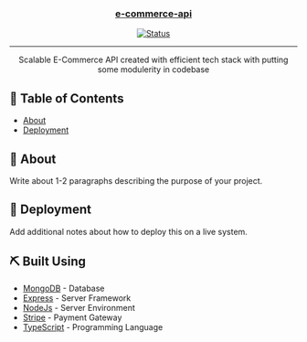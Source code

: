 <p align="center">
  <a href="" rel="noopener">
</p>

<h3 align="center">e-commerce-api</h3>

<div align="center">

[![Status](https://img.shields.io/badge/status-active-success.svg)]()

</div>

---

<p align="center">
  Scalable E-Commerce API created with efficient tech stack with putting some modulerity in codebase

</p>

## 📝 Table of Contents

- [About](#about)
- [Deployment](#deployment)

## 🧐 About <a name = "about"></a>

Write about 1-2 paragraphs describing the purpose of your project.

## 🚀 Deployment <a name = "deployment"></a>

Add additional notes about how to deploy this on a live system.

## ⛏️ Built Using <a name = "built_using"></a>

- [MongoDB](https://www.mongodb.com/) - Database
- [Express](https://expressjs.com/) - Server Framework
- [NodeJs](https://nodejs.org/en/) - Server Environment
- [Stripe](https://stripe.com/in) - Payment Gateway
- [TypeScript](https://www.typescriptlang.org/) - Programming Language
